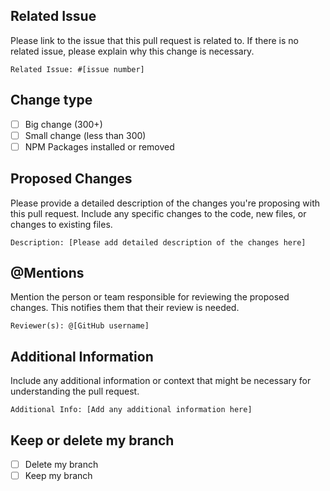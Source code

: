 ## Related Issue
Please link to the issue that this pull request is related to. If there is no related issue, please explain why this change is necessary.

`Related Issue: #[issue number]`

## Change type
- [ ] Big change (300+)
- [ ] Small change (less than 300)
- [ ] NPM Packages installed or removed

## Proposed Changes
Please provide a detailed description of the changes you're proposing with this pull request. Include any specific changes to the code, new files, or changes to existing files.

`Description: [Please add detailed description of the changes here]`

## @Mentions
Mention the person or team responsible for reviewing the proposed changes. This notifies them that their review is needed.

`Reviewer(s): @[GitHub username]`

## Additional Information
Include any additional information or context that might be necessary for understanding the pull request.

`Additional Info: [Add any additional information here]`

## Keep or delete my branch

- [ ] Delete my branch
- [ ] Keep my branch
